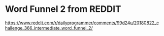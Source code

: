 # Word Funnel 2 from REDDIT

https://www.reddit.com/r/dailyprogrammer/comments/99d24u/20180822_challenge_366_intermediate_word_funnel_2/